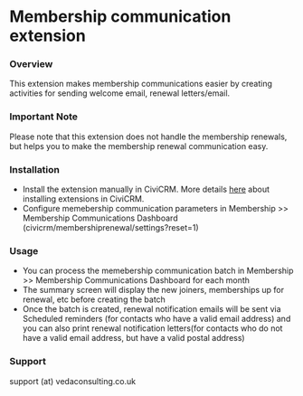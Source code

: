 # Membership communication extension #

### Overview ###

This extension makes membership communications easier by creating activities for sending welcome email, renewal letters/email.

### Important Note ###

Please note that this extension does not handle the membership renewals, but helps you to make the membership renewal communication easy.

### Installation ###

* Install the extension manually in CiviCRM. More details [here](http://wiki.civicrm.org/confluence/display/CRMDOC/Extensions#Extensions-Installinganewextension) about installing extensions in CiviCRM.
* Configure memebership communication parameters in Membership >> Membership Communications Dashboard (civicrm/membershiprenewal/settings?reset=1)

### Usage ###

* You can process the memebership communication batch in Membership >> Membership Communications Dashboard for each month
* The summary screen will display the new joiners, memberships up for renewal, etc before creating the batch
* Once the batch is created, renewal notification emails will be sent via Scheduled reminders (for contacts who have a valid email address) and you can also print renewal notification letters(for contacts who do not have a valid email address, but have a valid postal address)

### Support ###

support (at) vedaconsulting.co.uk
